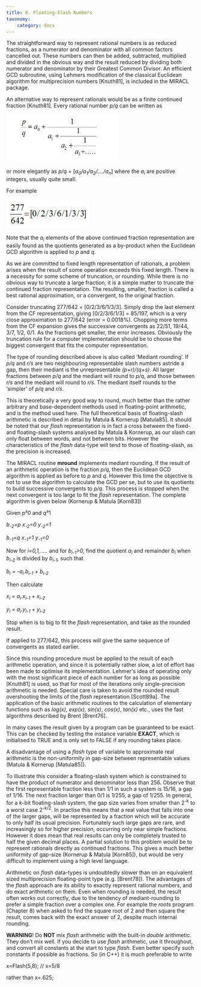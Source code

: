 ```yaml
---
title: 6. Floating-Slash Numbers
taxonomy:
    category: docs
---
```


The straightforward way to represent rational numbers is as reduced fractions, as a numerator and denominator with all common factors cancelled out. These numbers can then be added, subtracted, multiplied and divided in the obvious way and the result reduced by dividing both numerator and denominator by their Greatest Common Divisor. An efficient GCD subroutine, using Lehmers modification of the classical Euclidean algorithm for multiprecision numbers \[Knuth81\], is included in the MIRACL package.

An alternative way to represent rationals would be as a finite continued fraction \[Knuth81\]. Every rational number *p/q* can be written as

![](/images/equation2.png)

or more elegantly as *p/q* = \[*a<sub>0</sub>/a<sub>1</sub>/a<sub>2</sub>/..../a<sub>n</sub>*\] where the *a<sub>i</sub>* are positive integers, usually quite small.

For example

![](/images/equation1.png)

Note that the *a<sub>i</sub>* elements of the above continued fraction representation are easily found as the quotients generated as a by-product when the Euclidean GCD algorithm is applied to *p* and *q*.

As we are committed to fixed length representation of rationals, a problem arises when the result of some operation exceeds this fixed length. There is a necessity for some scheme of truncation, or rounding. While there is no obvious way to truncate a large fraction, it is a simple matter to truncate the continued fraction representation. The resulting, smaller, fraction is called a best rational approximation, or a convergent, to the original fraction.

Consider truncating 277/642 = \[0/2/3/6/1/3/3\]. Simply drop the last element from the CF representation, giving \[0/2/3/6/1/3\] = 85/197, which is a very close approximation to 277/642 (error = 0.0018%). Chopping more terms from the CF expansion gives the successive convergents as 22/51, 19/44, 3/7, 1/2, 0/1. As the fractions get smaller, the error increases. Obviously the truncation rule for a computer implementation should be to choose the biggest convergent that fits the computer representation.

The type of rounding described above is also called ‘Mediant rounding’. If *p/q* and *r/s* are two neighbouring representable slash numbers astride a gap, then their mediant is the unrepresentable *(p+r)/(q+s)*. All larger fractions between *p/q* and the mediant will round to *p/q*, and those between *r/s* and the mediant will round to *r/s*. The mediant itself rounds to the ‘simpler’ of *p/q* and *r/s*.

This is theoretically a very good way to round, much better than the rather arbitrary and base-dependent methods used in floating-point arithmetic, and is the method used here. The full theoretical basis of floating-slash arithmetic is described in detail by Matula & Kornerup \[Matula85\]. It should be noted that our *flash* representation is in fact a cross between the fixed- and floating-slash systems analysed by Matula & Kornerup, as our slash can only float between words, and not between bits. However the characteristics of the *flash* data-type will tend to those of floating-slash, as the precision is increased.

The MIRACL routine **mround** implements mediant rounding. If the result of an arithmetic operation is the fraction *p/q*, then the Euclidean GCD algorithm is applied as before to *p* and *q*. However this time the objective is not to use the algorithm to calculate the GCD per se, but to use its quotients to build successive convergents to *p/q*. This process is stopped when the next convergent is too large to fit the *flash* representation. The complete algorithm is given below (Kornerup & Matula \[Korn83\])

Given *p*³0 and *q*³1

*b<sub>-2</sub>=p x<sub>-2</sub>=0 y<sub>-2</sub>=1*

*b<sub>-1</sub>=q x<sub>-1</sub>=1 y<sub>-1</sub>=0*

Now for *i=0,1,.....* and for *b<sub>i-1</sub>&gt;0,* find the quotient *a<sub>i</sub>* and remainder *b<sub>i</sub>* when *b<sub>i-2</sub>* is divided by *b<sub>i-1</sub>,* such that

*b<sub>i</sub> = -a<sub>i</sub>.b<sub>i-1</sub> + b<sub>i-2</sub>*

Then calculate

*x<sub>i</sub> = a<sub>i</sub>.x<sub>i-1</sub> + x<sub>i-2</sub>*

*y<sub>i</sub> = a<sub>i</sub>.y<sub>i-1</sub> + y<sub>i-2</sub>*

Stop when is to big to fit the *flash* representation, and take as the rounded result.

If applied to 277/642, this process will give the same sequence of convergents as stated earlier.

Since this rounding procedure must be applied to the result of each arithmetic operation, and since it is potentially rather slow, a lot of effort has been made to optimise its implementation. Lehmer's idea of operating only with the most significant piece of each number for as long as possible \[Knuth81\] is used, so that for most of the iterations only single-precision arithmetic is needed. Special care is taken to avoid the rounded result overshooting the limits of the *flash* representation \[Scott89a\]. The application of the basic arithmetic routines to the calculation of elementary functions such as *log(x)*, *exp(x)*, *sin(x)*, *cos(x)*, *tan(x)* etc., uses the fast algorithms described by Brent \[Brent76\].

In many cases the result given by a program can be guaranteed to be exact. This can be checked by testing the instance variable **EXACT**, which is initialised to TRUE and is only set to FALSE if any rounding takes place.

A disadvantage of using a *flash* type of variable to approximate real arithmetic is the non-uniformity in gap-size between representable values (Matula & Kornerup \[Matula85\]).

To illustrate this consider a floating-slash system which is constrained to have the product of numerator and denominator less than 256. Observe that the first representable fraction less than 1/1 in such a system is 15/16, a gap of 1/16. The next fraction larger than 0/1 is 1/255, a gap of 1/255. In general, for a *k*-bit floating-slash system, the gap size varies from smaller than 2<sup>-k</sup> to a worst case 2<sup>-k/2</sup>. In practise this means that a real value that falls into one of the larger gaps, will be represented by a fraction which will be accurate to only half its usual precision. Fortunately such large gaps are rare, and increasingly so for higher precision, occurring only near simple fractions. However it does mean that real results can only be completely trusted to half the given decimal places. A partial solution to this problem would be to represent rationals directly as continued fractions. This gives a much better uniformity of gap-size (Kornerup & Matula \[Korn85\]), but would be very difficult to implement using a high level language.

Arithmetic on *flash* data-types is undoubtedly slower than on an equivalent sized multiprecision floating-point type (e.g. \[Brent78\]). The advantages of the *flash* approach are its ability to exactly represent rational numbers, and do exact arithmetic on them. Even when rounding is needed, the result often works out correctly, due to the tendency of mediant-rounding to prefer a simple fraction over a complex one. For example the *roots* program (Chapter 8) when asked to find the square root of 2 and then square the result, comes back with the exact answer of 2, despite much internal rounding.

**WARNING**! Do **NOT** mix *flash* arithmetic with the built-in *double* arithmetic. They don’t mix well. If you decide to use *flash* arithmetic, use it throughout, and convert all constants at the start to type *flash*. Even better specify such constants if possible as fractions. So (in C++) it is much preferable to write

x=Flash(5,8); // x=5/8

rather than x=.625;
